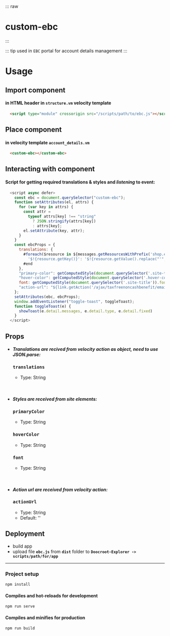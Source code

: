 ::: raw
<h1 class="heading">custom-ebc</h1>
:::

::: tip
used in `EBC` portal for account details management
:::

# Usage

## Import component

#### in HTML header in `structure.vm` velocity template

```html
  <script type="module" crossorigin src="/scripts/path/to/ebc.js"></script>
```

## Place component

#### in velocity template `account_details.vm`

```html
  <custom-ebc></custom-ebc>
```

## Interacting with component

#### Script for getting required translations & styles and *listening* to event:

```js
  <script async defer>
    const ebc = document.querySelector("custom-ebc");
    function setAttributes(el, attrs) {
      for (var key in attrs) {
        const attr =
          typeof attrs[key] !== "string"
            ? JSON.stringify(attrs[key])
            : attrs[key];
        el.setAttribute(key, attr);
      }
    }
    const ebcProps = {
      translations: {
        #foreach($resource in ${messages.getResourcesWithPrefix('shop.ebc.my_account')})
          '$!{resource.getKey()}': '$!{resource.getValue().replace("'", "")}',
        #end
      },
      "primary-color": getComputedStyle(document.querySelector('.site-title')).color,
      "hover-color": getComputedStyle(document.querySelector('.hover-color')).color,
      font: getComputedStyle(document.querySelector('.site-title')).fontFamily,
      "action-url": "${link.getAction('/ajax/taxfreenoncashbenefit/email')}"
    };
    setAttributes(ebc, ebcProps);
    window.addEventListener("toggle-toast", toggleToast);
    function toggleToast(e) {
      showToast(e.detail.messages, e.detail.type, e.detail.fixed)
    }
  </script>
```

## Props

- #### ***Translations are recived from velocity action as object, need to use JSON.parse:***

  ### **`translations`**

    - Type: String

<br/>

- #### ***Styles are received from site elements:***

  ### **`primaryColor`**

    - Type: String

  ### **`hoverColor`**

    - Type: String

  ### **`font`**

    - Type: String

<br/>

- #### ***Action url are received from velocity action:***

  ### **`actionUrl`**

    - Type: String
    - Default: ''

## Deployment

- build app
- upload file **`ebc.js`** from **`dist`** folder to **`Doocroot-Explorer -> scripts/path/for/app`**

<hr>

### Project setup

```
npm install
```

#### Compiles and hot-reloads for development

```
npm run serve
```

#### Compiles and minifies for production

```
npm run build
```

